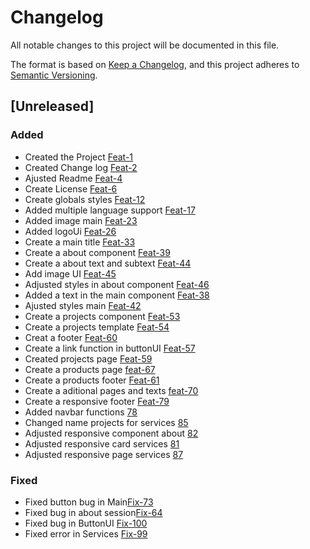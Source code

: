 # Changelog

All notable changes to this project will be documented in this file.

The format is based on [Keep a Changelog](https://keepachangelog.com/en/1.0.0/),
and this project adheres to [Semantic Versioning](https://semver.org/spec/v2.0.0.html).

## [Unreleased]

### Added

- Created the Project [Feat-1](https://github.com/DevR0om/web/pull/1)
- Created Change log [Feat-2](https://github.com/DevR0om/web/pull/2)
- Ajusted Readme [Feat-4](https://github.com/DevR0om/web/pull/3)
- Create License [Feat-6](https://github.com/DevR0om/web/issues/6)
- Create globals styles [Feat-12](https://github.com/DevR0om/web/issues/12)
- Added multiple language support [Feat-17](https://github.com/DevR0om/web/issues/17)
- Added image main [Feat-23](https://github.com/DevR0om/web/issues/23)
- Added logoUi [Feat-26](https://github.com/DevR0om/web/issues/26)
- Create a main title [Feat-33](https://github.com/DevR0om/web/issues/33)
- Create a about component [Feat-39](https://github.com/DevR0om/web/issues/39)
- Create a about text and subtext [Feat-44](https://github.com/DevR0om/web/issues/44)
- Add image UI [Feat-45](https://github.com/DevR0om/web/issues/45)
- Adjusted styles in about component [Feat-46](https://github.com/DevR0om/web/issues/46)
- Added a text in the main component [Feat-38](https://github.com/DevR0om/web/issues/38)
- Ajusted styles main [Feat-42](https://github.com/DevR0om/web/issues/42)
- Create a projects component [Feat-53](https://github.com/DevR0om/web/issues/53)
- Create a projects template [Feat-54](https://github.com/DevR0om/web/issues/54)
- Creat a footer [Feat-60](https://github.com/DevR0om/web/issues/60)
- Create a link function in buttonUI [Feat-57](https://github.com/DevR0om/web/issues/57)
- Created projects page [Feat-59](https://github.com/DevR0om/web/issues/59)
- Create a products page [feat-67](https://github.com/DevR0om/web/issues/59)
- Create a products footer [Feat-61](https://github.com/DevR0om/web/issues/61)
- Create a aditional pages and texts [feat-70](https://github.com/DevR0om/web/issues/70)
- Create a responsive footer [Feat-79](https://github.com/DevR0om/web/issues/79)
- Added navbar functions [78](https://github.com/DevR0om/web/issues/78)
- Changed name projects for services [85](https://github.com/DevR0om/web/issues/85)
- Adjusted responsive component about [82](https://github.com/DevR0om/web/issues/82)
- Adjusted responsive card services [81](https://github.com/DevR0om/web/issues/81)
- Adjusted responsive page services [87](https://github.com/DevR0om/web/issues/8)


### Fixed

- Fixed button bug in Main[Fix-73](https://github.com/DevR0om/web/issues/73)
- Fixed bug in about session[Fix-64](https://github.com/DevR0om/web/issues/64)
- Fixed bug in ButtonUI [Fix-100](https://github.com/DevR0om/web/issues/100)
- Fixed error in Services [Fix-99](https://github.com/DevR0om/web/issues/99)


